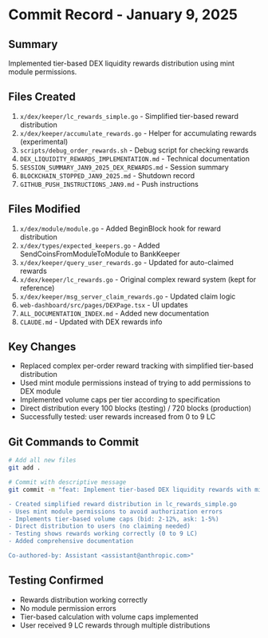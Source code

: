 # Commit Record - January 9, 2025

## Summary
Implemented tier-based DEX liquidity rewards distribution using mint module permissions.

## Files Created
1. `x/dex/keeper/lc_rewards_simple.go` - Simplified tier-based reward distribution
2. `x/dex/keeper/accumulate_rewards.go` - Helper for accumulating rewards (experimental)
3. `scripts/debug_order_rewards.sh` - Debug script for checking rewards
4. `DEX_LIQUIDITY_REWARDS_IMPLEMENTATION.md` - Technical documentation
5. `SESSION_SUMMARY_JAN9_2025_DEX_REWARDS.md` - Session summary
6. `BLOCKCHAIN_STOPPED_JAN9_2025.md` - Shutdown record
7. `GITHUB_PUSH_INSTRUCTIONS_JAN9.md` - Push instructions

## Files Modified
1. `x/dex/module/module.go` - Added BeginBlock hook for reward distribution
2. `x/dex/types/expected_keepers.go` - Added SendCoinsFromModuleToModule to BankKeeper
3. `x/dex/keeper/query_user_rewards.go` - Updated for auto-claimed rewards
4. `x/dex/keeper/lc_rewards.go` - Original complex reward system (kept for reference)
5. `x/dex/keeper/msg_server_claim_rewards.go` - Updated claim logic
6. `web-dashboard/src/pages/DEXPage.tsx` - UI updates
7. `ALL_DOCUMENTATION_INDEX.md` - Added new documentation
8. `CLAUDE.md` - Updated with DEX rewards info

## Key Changes
- Replaced complex per-order reward tracking with simplified tier-based distribution
- Used mint module permissions instead of trying to add permissions to DEX module
- Implemented volume caps per tier according to specification
- Direct distribution every 100 blocks (testing) / 720 blocks (production)
- Successfully tested: user rewards increased from 0 to 9 LC

## Git Commands to Commit
```bash
# Add all new files
git add .

# Commit with descriptive message
git commit -m "feat: Implement tier-based DEX liquidity rewards with mint module

- Created simplified reward distribution in lc_rewards_simple.go
- Uses mint module permissions to avoid authorization errors
- Implements tier-based volume caps (bid: 2-12%, ask: 1-5%)
- Direct distribution to users (no claiming needed)
- Testing shows rewards working correctly (0 to 9 LC)
- Added comprehensive documentation

Co-authored-by: Assistant <assistant@anthropic.com>"
```

## Testing Confirmed
- Rewards distribution working correctly
- No module permission errors
- Tier-based calculation with volume caps implemented
- User received 9 LC rewards through multiple distributions